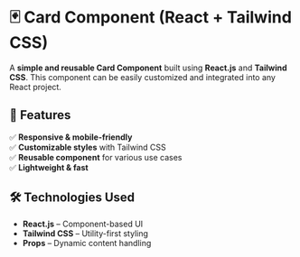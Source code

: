 # 🃏 Card Component (React + Tailwind CSS)

A **simple and reusable Card Component** built using **React.js** and **Tailwind
CSS**. This component can be easily customized and integrated into any React
project.

## 🚀 Features

✅ **Responsive & mobile-friendly**  
✅ **Customizable styles** with Tailwind CSS  
✅ **Reusable component** for various use cases  
✅ **Lightweight & fast**

## 🛠️ Technologies Used

- **React.js** – Component-based UI
- **Tailwind CSS** – Utility-first styling
- **Props** – Dynamic content handling
